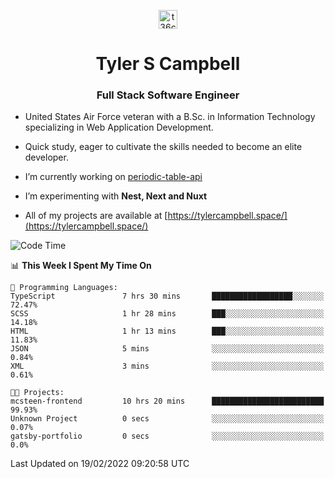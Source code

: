 <p align="center">
<a href="https://www.linkedin.com/in/t36campbell" target="blank"><img align="center" src="https://ik.imagekit.io/t36campbell/Portfolio/linkedin.png.original_m8bbGgPh6.png" alt="t36campbell" height="30" width="30" /></a>
</p>
<h1 align="center">Tyler S Campbell</h1>
<h3 align="center">Full Stack Software Engineer</h3>

* United States Air Force veteran with a B.Sc. in Information Technology specializing in Web Application Development. 

* Quick study, eager to cultivate the skills needed to become an elite developer.

* I’m currently working on [periodic-table-api](https://github.com/t36campbell/periodic-table-api)

* I’m experimenting with **Nest, Next and Nuxt**

* All of my projects are available at [https://tylercampbell.space/](https://tylercampbell.space/)

<!--START_SECTION:waka-->
![Code Time](http://img.shields.io/badge/Code%20Time-1%2C433%20hrs%2028%20mins-blue)

📊 **This Week I Spent My Time On** 

```text
💬 Programming Languages: 
TypeScript               7 hrs 30 mins       ██████████████████░░░░░░░   72.47% 
SCSS                     1 hr 28 mins        ███░░░░░░░░░░░░░░░░░░░░░░   14.18% 
HTML                     1 hr 13 mins        ███░░░░░░░░░░░░░░░░░░░░░░   11.83% 
JSON                     5 mins              ░░░░░░░░░░░░░░░░░░░░░░░░░   0.84% 
XML                      3 mins              ░░░░░░░░░░░░░░░░░░░░░░░░░   0.61%

🐱‍💻 Projects: 
mcsteen-frontend         10 hrs 20 mins      █████████████████████████   99.93% 
Unknown Project          0 secs              ░░░░░░░░░░░░░░░░░░░░░░░░░   0.07% 
gatsby-portfolio         0 secs              ░░░░░░░░░░░░░░░░░░░░░░░░░   0.0%

```


 Last Updated on 19/02/2022 09:20:58 UTC
<!--END_SECTION:waka-->
